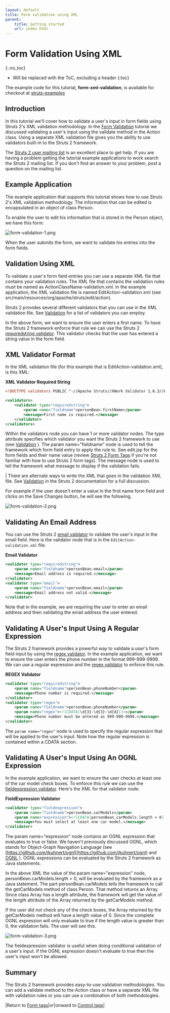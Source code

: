 ```yaml
---
layout: default
title: Form validation using XML
parent:
    title: Getting started
    url: index.html
---
```


# Form Validation Using XML
{:.no_toc}

* Will be replaced with the ToC, excluding a header
{:toc}

The example code for this tutorial, **form-xml-validation**, is available for checkout at [struts-examples](https://github.com/apache/struts-examples)

## Introduction

In this tutorial we'll cover how to validate a user's input in form fields using Struts 2's XML validation methodology.
In the [Form Validation](form-validation) tutorial we discussed validating a user's input using the validate method 
in the Action class. Using a separate XML validation file gives you the ability to use validators built-in 
to the Struts 2 framework.

The [Struts 2 user mailing list](http://struts.apache.org/mail) is an excellent place to get help. If you are having 
a problem getting the tutorial example applications to work search the Struts 2 mailing list. If you don't find an answer 
to your problem, post a question on the mailing list.

## Example Application

The example application that supports this tutorial shows how to use Struts 2's XML validation methodology. 
The information that can be edited is encapsulated in an object of class Person.

To enable the user to edit his information that is stored in the Person object, we have this form:

![form-validation-1.png](attachments/att20873263_form-validation-1.png)

When the user submits the form, we want to validate his entries into the form fields.

## Validation Using XML

To validate a user's form field entries you can use a separate XML file that contains your validation rules.
The XML file that contains the validation rules must be named as ActionClassName-validation.xml. In the example 
application, the XML validation file is named EditAction-validation.xml (see src/main/resources/org/apache/struts/edit/action).

Struts 2 provides several different validators that you can use in the XML validation file. See [Validation](../core-developers/validation) 
for a list of validators you can employ.

In the above form, we want to ensure the user enters a first name. To have the Struts 2 framework enforce that rule 
we can use the Struts 2 [requiredstring validator](../core-developers/requiredstring-validator). This validator checks 
that the user has entered a string value in the form field.

## XML Validator Format

In the XML validation file (for this example that is EditAction-validation.xml), is this XML:

**XML Validator Required String**

```xml
<!DOCTYPE validators PUBLIC "-//Apache Struts//XWork Validator 1.0.3//EN" "http://struts.apache.org/dtds/xwork-validator-1.0.3.dtd">

<validators>
    <validator type="requiredstring">
        <param name="fieldname">personBean.firstName</param>
        <message>First name is required.</message>
    </validator>
</validators>
```

Within the validators node you can have 1 or more validator nodes. The type attribute specifies which validator you 
want the Struts 2 framework to use (see [Validation](../core-developers/validation) ). The param name="fieldname" node 
is used to tell the framework which form field entry to apply the rule to. See edit.jsp for the form fields and their 
name value (review [Struts 2 Form Tags](form-tags) if you're not familiar with how to use Struts 2 form tags). The
message node is used to tell the framework what message to display if the validation fails.

| There are alternate ways to write the XML that goes in the validation XML file. See [Validation](../core-developers/validation) 
in the Struts 2 documentation for a full discussion.

For example if the user doesn't enter a value in the first name form field and clicks on the Save Changes button, he
will see the following.

![form-validation-2.png](attachments/att20873264_form-validation-2.png)

## Validating An Email Address

You can use the Struts 2 [email validator](../core-developers/email-validator) to validate the user's input in the email 
field. Here is the validator node that is in the `EditAction-validation.xml` file.

**Email Validator**

```xml
<validator type="requiredstring">
    <param name="fieldname">personBean.email</param>
    <message>Email address is required.</message>
</validator>
<validator type="email">
    <param name="fieldname">personBean.email</param>
    <message>Email address not valid.</message>
</validator>
```

Note that in the example, we are requiring the user to enter an email address and then validating the email address the user entered.

## Validating A User's Input Using A Regular Expression

The Struts 2 framework provides a powerful way to validate a user's form field input by using the [regex validator](../core-developers/regex-validator).
In the example application, we want to ensure the user enters the phone number in the format 999-999-9999. We can use
a regular expression and the [regex validator](../core-developers/regex-validator) to enforce this rule.

**REGEX Validator**

```xml
<validator type="requiredstring">
    <param name="fieldname">personBean.phoneNumber</param>
    <message>Phone number is required.</message>
</validator>
<validator type="regex">
    <param name="fieldname">personBean.phoneNumber</param>
    <param name="regex"><![CDATA[\d{3}-\d{3}-\d{4}]]></param>
    <message>Phone number must be entered as 999-999-9999.</message>
</validator>
```

The `param name="regex"` node is used to specify the regular expression that will be applied to the user's input. 
Note how the regular expression is contained within a CDATA section.

## Validating A User's Input Using An OGNL Expression

In the example application, we want to ensure the user checks at least one of the car model check boxes. To enforce 
this rule we can use the [fieldexpression validator](../core-developers/fieldexpression-validator). 
Here's the XML for that validator node.

**FieldExpression Validator**

```xml
<validator type="fieldexpression">
    <param name="fieldname">personBean.carModels</param>
    <param name="expression"><![CDATA[personBean.carModels.length > 0]]></param>
    <message>You must select at least one car model.</message>
</validator>
```

The param name="expression" node contains an OGNL expression that evaluates to true or false. We haven't previously 
discussed OGNL, which stands for Object-Graph Navigation Language (see [https://github.com/jkuhnert/ognl](https://github.com/jkuhnert/ognl) 
and [OGNL](../tag-developers/ognl) ). OGNL expressions can be evaluated by the Struts 2 framework as Java statements.

In the above XML the value of the param name="expression" node, personBean.carModels.length > 0, will be evaluated 
by the framework as a Java statement. The part personBean.carModels tells the framework to call the getCarModels 
method of class Person. That method returns an Array. Since class Array has a length attribute, the framework will get 
the value of the length attribute of the Array returned by the getCarModels method.

If the user did not check any of the check boxes, the Array returned by the getCarModels method will have a length 
value of 0. Since the complete OGNL expression will only evaluate to true if the length value is greater than 0, 
the validation fails. The user will see this.

![form-validation-3.png](attachments/att20873265_form-validation-3.png)

The fieldexpression validator is useful when doing conditional validation of a user's input. If the OGNL expression 
doesn't evaluate to true then the user's input won't be allowed.

## Summary

The Struts 2 framework provides easy-to-use validation methodologies. You can add a validate method to the Action class 
or have a separate XML file with validation rules or you can use a combination of both methodologies.

|Return to [Form tags](form-tags)|or|onward to [Control tags](control-tags)|
